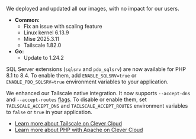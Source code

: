 
We deployed and updated all our images, with no impact for our users.

* **Common:**
  * Fix an issue with scaling feature
  * Linux kernel 6.13.9
  * Mise 2025.3.11
  * Tailscale 1.82.0
* **Go:**
  * Update to 1.24.2

SQL Server extensions (`sqlsrv` and `pdo_sqlsrv`) are now available for PHP 8.1 to 8.4. To enable them, add `ENABLE_SQLSRV=true` or `ENABLE_PDO_SQLSRV=true` environment variables to your application.

We enhanced our Tailscale native integration. It now supports `--accept-dns` and `--accept-routes` [flags](https://tailscale.com/kb/1072/client-preferences?q=accept-route#use-tailscale-dns-settings). To disable or enable them, set `TAILSCALE_ACCEPT_DNS` and `TAILSCALE_ACCEPT_ROUTES` environment variables to `false` or `true` in your application.

- [Learn more about Tailscale on Clever Cloud](/developers/doc/reference/reference-environment-variables/#tailscale-support)
- [Learn more about PHP with Apache on Clever Cloud](/developers/doc/applications/php/)


